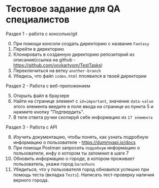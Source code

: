 # Тестовое задание для QA специалистов

Раздел 1 - работа с консолью/git

0. При помощи консоли создать директорию с название ```Fantasy```
1. Перейти в директорию
2. Клонировать в созданную директорию репозиторий из описания(ссылка на github - https://github.com/vovkartyom/TestTasks)
3. Переключиться на ветку ```another-branch```
4. Убедись, что файл ```index.html``` ппоявился в твоей директории

Раздел 2 - Работа с веб-приложением

5. Открыть файл в браузере
6. Найти на странице элемент с ```id=important```, значение ```data-value``` этого элемента введите в поле ввода на странице из пункта 5 и нажмите кнопку "Подтвердить".
7. В теле ответа ручки скопируй себе информацию из ```17 элемента```

Раздел 3 - Работа с API 

8. Изучить документацию, чтобы понять, как узнать подробную информацию о пользователе - https://dummyapi.io/docs
9. При помощи Postman запросить ```подробную``` информацию о пользователе, инфу о котором ты запомнил в шаге 7
10. Обновить информацию о городе, в котором проживает пользователь, укажи город ```Garanhuns```
11. Убедиться, что у пользователя город обновился успешно при помощь теста (вкладка ```Tests```). Написать тест-проверку наличия верного города.
